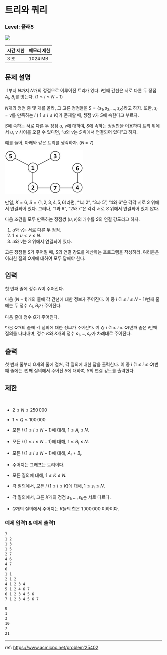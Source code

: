 # 트리와 쿼리

### Level: 플래5

<img class="left" src="https://d2gd6pc034wcta.cloudfront.net/tier/16.svg" style="width: 20px" />

| 시간 제한 | 메모리 제한 |
| -------- | ---------- |
| 3 초 | 1024 MB |

## 문제 설명

 
$1$부터 $N$까지 $N$개의 정점으로 이루어진 트리가 있다. $i$번째 간선은 서로 다른 두 정점 $A_i$, $B_i$를 잇는다. ($1 ≤ i ≤ N - 1$)

$N$개의 정점 중 몇 개를 골라, 그 고른 정점들을 $S = \{s_1, s_2, \dots , s_K\}$라고 하자. 또한, $s_i = v$를 만족하는 $i$ (
$1 ≤ i ≤ K$)가 존재할 때, 정점 $v$가 $S$에 속한다고 부르자.

$S$에 속하는 서로 다른 두 정점 $u$, $v$에 대하여, $S$에 속하는 정점만을 이용하여 트리 위에서 $u$, $v$ 사이를 오갈 수 있다면, “$u$와 $v$는 $S$ 위에서 연결되어 있다”고 하자.

예를 들어, 아래와 같은 트리를 생각하자. ($N = 7$)

<img src="./exam_1.jpg" style="max-width: 250px" alt="exam_1" />

만일, $K = 6$, $S = \{1, 2, 3, 4, 5, 6\}$라면, “$1$과 $2$”, “$3$과 $5$”, “$4$와 $6$”은 각각 서로 $S$ 위에서 연결되어 있다. 그러나, “$1$과 $6$”, “$2$와 $7$”은 각각 서로 $S$ 위에서 연결되어 있지 않다.

다음 조건을 모두 만족하는 정점쌍 $(u, v)$의 개수를 $S$의 연결 강도라고 하자.

1. $u$와 $v$는 서로 다른 두 정점.
 
2. $1 ≤ u < v ≤ N$.
 
3. $u$와 $v$는 $S$ 위에서 연결되어 있다.

고른 정점들 $S$가 주어질 때, $S$의 연결 강도를 계산하는 프로그램을 작성하라. 여러분은 이러한 질의 $Q$개에 대하여 모두 답해야 한다.

## 입력

첫 번째 줄에 정수 $N$이 주어진다.

다음 ($N - 1$)개의 줄에 각 간선에 대한 정보가 주어진다. 이 중 $i$ ($1 ≤ i ≤ N - 1$)번째 줄에는 두 정수 $A_i$, $B_i$가 주어진다.

다음 줄에 정수 $Q$가 주어진다.

다음 $Q$개의 줄에 각 질의에 대한 정보가 주어진다. 이 중 $i$ ($1 ≤ i ≤ Q$)번째 줄은 $i$번째 질의를 나타내며, 정수 $K$와 
$K$개의 정수 $s_1, \dots , s_K$가 차례대로 주어진다.

## 출력

첫 번째 줄부터 $Q$개의 줄에 걸쳐, 각 질의에 대한 답을 출력한다. 이 중 $i$ ($1 ≤ i ≤ Q$)번째 줄에는 $i$번째 질의에서 주어진 
$S$에 대하여, $S$의 연결 강도를 출력한다.

## 제한

 
- $2 ≤ N ≤ 250\,000$ 
 
- $1 ≤ Q ≤ 100\,000$ 

- 모든 $i$ ($1 ≤ i ≤ N - 1$)에 대해, $1 ≤ A_i ≤ N$.

- 모든 $i$ ($1 ≤ i ≤ N - 1$)에 대해, $1 ≤ B_i ≤ N$.

- 모든 $i$ ($1 ≤ i ≤ N - 1$)에 대해, $A_i ≠ B_i$.

- 주어지는 그래프는 트리이다.

- 모든 질의에 대해, $1 ≤ K ≤ N$.

- 각 질의에서, 모든 $i$ ($1 ≤ i ≤ K$)에 대해, $1 ≤ s_i ≤ N$.

- 각 질의에서, 고른 $K$개의 정점 $s_1, \dots , s_K$는 서로 다르다.

- $Q$개의 질의에서 주어지는 $K$들의 합은 $1\,000\,000$ 이하이다.

### 예제 입력1 & 예제 출력1

```text
7
1 2
1 3
1 5
2 7
4 6
4 7
6
1 1
2 1 2
4 1 2 3 4
5 1 2 4 6 7
6 1 2 3 4 5 6
7 1 2 3 4 5 6 7

```

```text
0
1
3
10
7
21

```

---

ref: https://www.acmicpc.net/problem/25402